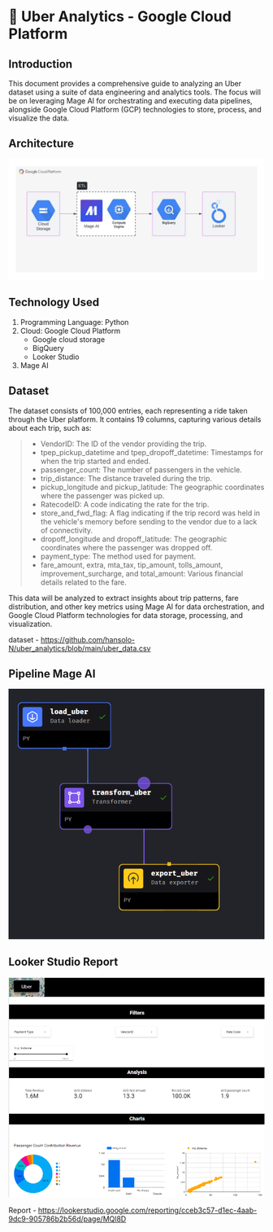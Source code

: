 # 🚗 Uber Analytics - Google Cloud Platform

## Introduction
This document provides a comprehensive guide to analyzing an Uber dataset using a suite of data engineering and analytics tools. The focus will be on leveraging Mage AI for orchestrating and executing data pipelines, alongside Google Cloud Platform (GCP) technologies to store, process, and visualize the data.

## Architecture
![Project Architecture Flow diagram GCP.](GCP_Architecture.jpeg)

## Technology Used
1. Programming Language: Python
2. Cloud: Google Cloud Platform
   - Google cloud storage
   - BigQuery
   - Looker Studio
3. Mage AI

## Dataset
The dataset consists of 100,000 entries, each representing a ride taken through the Uber platform. It contains 19 columns, capturing various details about each trip, such as:

> - VendorID: The ID of the vendor providing the trip.
> - tpep_pickup_datetime and tpep_dropoff_datetime: Timestamps for when the trip started and ended.
> - passenger_count: The number of passengers in the vehicle.
> - trip_distance: The distance traveled during the trip.
> - pickup_longitude and pickup_latitude: The geographic coordinates where the passenger was picked up.
> - RatecodeID: A code indicating the rate for the trip.
> - store_and_fwd_flag: A flag indicating if the trip record was held in the vehicle's memory before sending to the vendor due to a lack of connectivity.
> - dropoff_longitude and dropoff_latitude: The geographic coordinates where the passenger was dropped off.
> - payment_type: The method used for payment.
> - fare_amount, extra, mta_tax, tip_amount, tolls_amount, improvement_surcharge, and total_amount: Various financial details related to the fare.

This data will be analyzed to extract insights about trip patterns, fare distribution, and other key metrics using Mage AI for data orchestration, and Google Cloud Platform technologies for data storage, processing, and visualization.

dataset - https://github.com/hansolo-N/uber_analytics/blob/main/uber_data.csv

## Pipeline Mage AI
![Pipeline Mage AI.](dependencies_tree.png)

## Looker Studio Report
![Project Architecture Flow diagram GCP.](looker_dashboard.png)

Report - https://lookerstudio.google.com/reporting/cceb3c57-d1ec-4aab-9dc9-905786b2b56d/page/MQl8D

